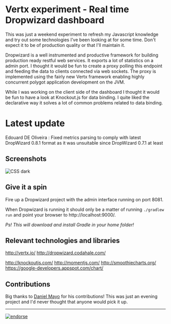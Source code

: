 Vertx experiment - Real time Dropwizard dashboard
=======================================

This was just a weekend experiment to refresh my Javascript knowledge and try out some technologies I've been looking at for some time.
Don't expect it to be of production quality or that I'll maintain it.

Dropwizard is a well instrumented and productive framework for building production ready restful web services. It exports a lot of statistics on a admin port. I thought it would be fun to create a proxy polling this endpoint and feeding the data to clients connected via web sockets. The proxy is implemented using the fairly new Vertx framework enabling highly concurrent polygot application development on the JVM.

While I was working on the client side of the dashboard I thought it would be fun to have a look at Knockout.js for data binding. I quite liked the declarative way it solves a lot of common problems related to data binding.

Latest update
=======================================
Edouard DE Oliveira : Fixed metrics parsing to comply with latest DropWizard 0.8.1 format as it was unsuitable since DropWizard 0.7.1 at least

Screenshots
------------
![CSS dark](https://github.com/edeoliveira/dropwizard-dashboard/raw/master/screenshots/dashboard.png)


Give it a spin
--------------

Fire up a Dropwizard project with the admin interface running on port 8081.

When Dropwizard is running it should only be a matter of running `./gradlew run` and point your browser to http://localhost:9000/.

_Ps! This will download and install Gradle in your home folder!_


Relevant technologies and libraries
-------------------------------------
http://vertx.io/
http://dropwizard.codahale.com/

http://knockoutjs.com/
http://momentjs.com/
http://smoothiecharts.org/
https://google-developers.appspot.com/chart/


Contributions
--------------

Big thanks to [Daniel Mayo](https://github.com/dmayo3) for his contributions! This was just an evening project and I'd never thought that anyone would pick it up.

-------------------
[![endorse](http://api.coderwall.com/kimble/endorsecount.png)](http://coderwall.com/kimble)